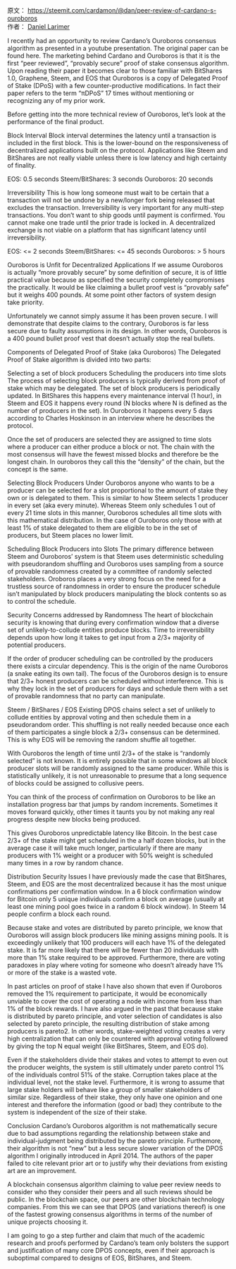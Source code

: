 
原文： https://steemit.com/cardamon/@dan/peer-review-of-cardano-s-ouroboros  
作者： [Daniel Larimer](https://steemit.com/@dan)

I recently had an opportunity to review Cardano’s Ouroboros consensus algorithm as presented in a youtube presentation. The original paper can be found here. The marketing behind Cardano and Ouroboros is that it is the first “peer reviewed”, “provably secure” proof of stake consensus algorithm. Upon reading their paper it becomes clear to those familiar with BitShares 1.0, Graphene, Steem, and EOS that Ouroboros is a copy of Delegated Proof of Stake (DPoS) with a few counter-productive modifications. In fact their paper refers to the term “πDPoS” 17 times without mentioning or recognizing any of my prior work.

Before getting into the more technical review of Ouroboros, let’s look at the performance of the final product.

Block Interval
Block interval determines the latency until a transaction is included in the first block. This is the lower-bound on the responsiveness of decentralized applications built on the protocol. Applications like Steem and BitShares are not really viable unless there is low latency and high certainty of finality.

EOS: 0.5 seconds
Steem/BitShares: 3 seconds
Ouroboros: 20 seconds

Irreversibility
This is how long someone must wait to be certain that a transaction will not be undone by a new/longer fork being released that excludes the transaction. Irreversibility is very important for any multi-step transactions. You don’t want to ship goods until payment is confirmed. You cannot make one trade until the prior trade is locked in. A decentralized exchange is not viable on a platform that has significant latency until irreversibility.

EOS: <= 2 seconds
Steem/BitShares: <= 45 seconds
Ouroboros: > 5 hours

Ouroboros is Unfit for Decentralized Applications
If we assume Ouroboros is actually “more provably secure” by some definition of secure, it is of little practical value because as specified the security completely compromises the practically. It would be like claiming a bullet proof vest is “provably safe” but it weighs 400 pounds. At some point other factors of system design take priority.

Unfortunately we cannot simply assume it has been proven secure. I will demonstrate that despite claims to the contrary, Ouroboros is far less secure due to faulty assumptions in its design. In other words, Ouroboros is a 400 pound bullet proof vest that doesn’t actually stop the real bullets.

Components of Delegated Proof of Stake (aka Ouroboros)
The Delegated Proof of Stake algorithm is divided into two parts:

Selecting a set of block producers
Scheduling the producers into time slots
The process of selecting block producers is typically derived from proof of stake which may be delegated. The set of block producers is periodically updated. In BitShares this happens every maintenance interval (1 hour), in Steem and EOS it happens every round (N blocks where N is defined as the number of producers in the set). In Ouroboros it happens every 5 days according to Charles Hoskinson in an interview where he describes the protocol.

Once the set of producers are selected they are assigned to time slots where a producer can either produce a block or not. The chain with the most consensus will have the fewest missed blocks and therefore be the longest chain. In ouroboros they call this the “density” of the chain, but the concept is the same.

Selecting Block Producers
Under Ouroboros anyone who wants to be a producer can be selected for a slot proportional to the amount of stake they own or is delegated to them. This is similar to how Steem selects 1 producer in every set (aka every minute). Whereas Steem only schedules 1 out of every 21 time slots in this manner, Ouroboros schedules all time slots with this mathematical distribution. In the case of Ouroboros only those with at least 1% of stake delegated to them are eligible to be in the set of producers, but Steem places no lower limit.

Scheduling Block Producers into Slots
The primary difference between Steem and Ouroboros’ system is that Steem uses deterministic scheduling with pseudorandom shuffling and Ouroboros uses sampling from a source of provable randomness created by a committee of randomly selected stakeholders. Oroboros places a very strong focus on the need for a trustless source of randomness in order to ensure the producer schedule isn’t manipulated by block producers manipulating the block contents so as to control the schedule.

Security Concerns addressed by Randomness
The heart of blockchain security is knowing that during every confirmation window that a diverse set of unlikely-to-collude entities produce blocks. Time to irreversibility depends upon how long it takes to get input from a 2/3+ majority of potential producers.

If the order of producer scheduling can be controlled by the producers there exists a circular dependency. This is the origin of the name Ouroboros (a snake eating its own tail). The focus of the Ouroboros design is to ensure that 2/3+ honest producers can be scheduled without interference. This is why they lock in the set of producers for days and schedule them with a set of provable randomness that no party can manipulate.

Steem / BitShares / EOS
Existing DPOS chains select a set of unlikely to collude entities by approval voting and then schedule them in a pseudorandom order. This shuffling is not really needed because once each of them participates a single block a 2/3+ consensus can be determined. This is why EOS will be removing the random shuffle all together.

With Ouroboros the length of time until 2/3+ of the stake is “randomly selected” is not known. It is entirely possible that in some windows all block producer slots will be randomly assigned to the same producer. While this is statistically unlikely, it is not unreasonable to presume that a long sequence of blocks could be assigned to collusive peers.

You can think of the process of confirmation on Ouroboros to be like an installation progress bar that jumps by random increments. Sometimes it moves forward quickly, other times it taunts you by not making any real progress despite new blocks being produced.

This gives Ouroboros unpredictable latency like Bitcoin. In the best case 2/3+ of the stake might get scheduled in the a half dozen blocks, but in the average case it will take much longer, particularly if there are many producers with 1% weight or a producer with 50% weight is scheduled many times in a row by random chance.

Distribution Security Issues
I have previously made the case that BitShares, Steem, and EOS are the most decentralized because it has the most unique confirmations per confirmation window. In a 6 block confirmation window for Bitcoin only 5 unique individuals confirm a block on average (usually at least one mining pool goes twice in a random 6 block window). In Steem 14 people confirm a block each round.

Because stake and votes are distributed by pareto principle, we know that Ouroboros will assign block producers like mining assigns mining pools. It is exceedingly unlikely that 100 producers will each have 1% of the delegated stake. It is far more likely that there will be fewer than 20 individuals with more than 1% stake required to be approved. Furthermore, there are voting paradoxes in play where voting for someone who doesn’t already have 1% or more of the stake is a wasted vote.

In past articles on proof of stake I have also shown that even if Ouroboros removed the 1% requirement to participate, it would be economically unviable to cover the cost of operating a node with income from less than 1% of the block rewards. I have also argued in the past that because stake is distributed by pareto principle, and voter selection of candidates is also selected by pareto principle, the resulting distribution of stake among producers is pareto2. In other words, stake-weighted voting creates a very high centralization that can only be countered with approval voting followed by giving the top N equal weight (like BitShares, Steem, and EOS do).

Even if the stakeholders divide their stakes and votes to attempt to even out the producer weights, the system is still ultimately under pareto control 1% of the individuals control 51% of the stake. Corruption takes place at the individual level, not the stake level. Furthermore, it is wrong to assume that large stake holders will behave like a group of smaller stakeholders of similar size. Regardless of their stake, they only have one opinion and one interest and therefore the information (good or bad) they contribute to the system is independent of the size of their stake.

Conclusion
Cardano’s Ouroboros algorithm is not mathematically secure due to bad assumptions regarding the relationship between stake and individual-judgment being distributed by the pareto principle. Furthemore, their algorithm is not “new” but a less secure slower variation of the DPOS algorithm I originally introduced in April 2014. The authors of the paper failed to cite relevant prior art or to justify why their deviations from existing art are an improvement.

A blockchain consensus algorithm claiming to value peer review needs to consider who they consider their peers and all such reviews should be public. In the blockchain space, our peers are other blockchain technology companies. From this we can see that DPOS (and variations thereof) is one of the fastest growing consensus algorithms in terms of the number of unique projects choosing it.

I am going to go a step further and claim that much of the academic research and proofs performed by Cardano’s team only bolsters the support and justification of many core DPOS concepts, even if their approach is suboptimal compared to designs of EOS, BitShares, and Steem.
